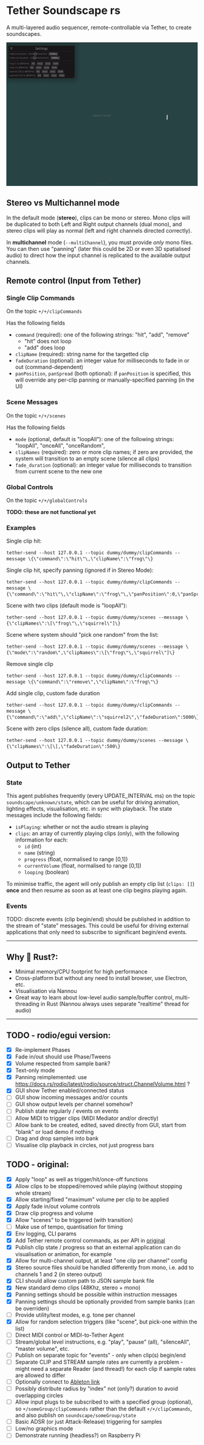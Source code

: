 # Tether Soundscape rs

A multi-layered audio sequencer, remote-controllable via Tether, to create soundscapes.

![screenshot animation](./soundscape.gif)

## Stereo vs Multichannel mode
In the default mode (**stereo**), clips can be mono or stereo. Mono clips will be duplicated to both Left and Right output channels (dual mono), and stereo clips will play as normal (left and right channels directed correctly).

In **multichannel** mode (`--multiChannel`), you must provide *only* mono files. You can then use "panning" (later this could be 2D or even 3D spatialised audio) to direct how the input channel is replicated to the available output channels.

## Remote control (Input from Tether)

### Single Clip Commands
On the topic `+/+/clipCommands`

Has the following fields
- `command` (required): one of the following strings: "hit", "add", "remove"
  - "hit" does not loop
  - "add" does loop
- `clipName` (required): string name for the targetted clip
- `fadeDuration` (optional): an integer value for milliseconds to fade in or out (command-dependent)
- `panPosition`, `panSpread` (both optional): if `panPosition` is specified, this will override any per-clip panning or manually-specified panning (in the UI)

### Scene Messages
On the topic `+/+/scenes`

Has the following fields
- `mode` (optional, default is "loopAll"): one of the following strings: "loopAll", "onceAll", "onceRandom",
- `clipNames` (required): zero or more clip names; if zero are provided, the system will transition to an empty scene (silence all clips)
- `fade_duration` (optional):  an integer value for milliseconds to transition from current scene to the new one

### Global Controls
On the topic `+/+/globalControls`

**TODO: these are not functional yet**
### Examples

Single clip hit:
```
tether-send --host 127.0.0.1 --topic dummy/dummy/clipCommands --message \{\"command\":\"hit\"\,\"clipName\":\"frog\"\}
```

Single clip hit, specify panning (ignored if in Stereo Mode):
```
tether-send --host 127.0.0.1 --topic dummy/dummy/clipCommands --message \{\"command\":\"hit\"\,\"clipName\":\"frog\"\,\"panPosition\":0,\"panSpread\":1\}
```


Scene with two clips (default mode is "loopAll"):
```
tether-send --host 127.0.0.1 --topic dummy/dummy/scenes --message \{\"clipNames\":\[\"frog\"\,\"squirrel\"]\}
```

Scene where system should "pick one random" from the list:
```
tether-send --host 127.0.0.1 --topic dummy/dummy/scenes --message \{\"mode\":\"random\",\"clipNames\":\[\"frog\"\,\"squirrel\"]\}
```

Remove single clip
```
tether-send --host 127.0.0.1 --topic dummy/dummy/clipCommands --message \{\"command\":\"remove\",\"clipName\":\"frog\"\}
```

Add single clip, custom fade duration
```
tether-send --host 127.0.0.1 --topic dummy/dummy/clipCommands --message \{\"command\":\"add\",\"clipName\":\"squirrel2\",\"fadeDuration\":5000\}
```

Scene with zero clips (silence all), custom fade duration:
```
tether-send --host 127.0.0.1 --topic dummy/dummy/scenes --message \{\"clipNames\":\[\],\"fadeDuration\":500\}
```

## Output to Tether

### State
This agent publishes frequently (every UPDATE_INTERVAL ms) on the topic `soundscape/unknown/state`, which can be useful for driving animation, lighting effects, visualisation, etc. in sync with playback. The state messages include the following fields:

- `isPlaying`: whether or not the audio stream is playing
- `clips`: an array of currently playing clips (only), with the following information for each:
  - `id` (int)
  - `name` (string)
  - `progress` (float, normalised to range [0,1])
  - `currentVolume` (float, normalised to range [0,1])
  - `looping` (boolean)

To minimise traffic, the agent will only publish an empty clip list (`clips: []`) **once** and then resume as soon as at least one clip begins playing again.

### Events
TODO: discrete events (clip begin/end) should be published in addition to the stream of "state" messages. This could be useful for driving external applications that only need to subscribe to significant begin/end events.

___
## Why 🦀 Rust?:
- Minimal memory/CPU footprint for high performance
- Cross-platform but without any need to install browser, use Electron, etc.
- Visualisation via Nannou
- Great way to learn about low-level audio sample/buffer control, multi-threading in Rust (Nannou always uses separate "realtime" thread for audio)

___ 

## TODO - rodio/egui version:
- [x] Re-implement Phases
- [x] Fade in/out should use Phase/Tweens
- [x] Volume respected from sample bank?
- [x] Text-only mode
- [x] Panning reimplemented: use https://docs.rs/rodio/latest/rodio/source/struct.ChannelVolume.html ?
- [x] GUI show Tether enabled/connected status
- [ ] GUI show incoming messages and/or counts
- [ ] GUI show output levels per channel somehow?
- [ ] Publish state regularly / events on events
- [ ] Allow MIDI to trigger clips (MIDI Mediator and/or directly)
- [ ] Allow bank to be created, edited, saved directly from GUI, start from "blank" or load demo if nothing
- [ ] Drag and drop samples into bank
- [ ] Visualise clip playback in circles, not just progress bars

## TODO - original:
- [x] Apply "loop" as well as trigger/hit/once-off functions
- [x] Allow clips to be stopped/removed while playing (without stopping whole stream)
- [x] Allow starting/fixed "maximum" volume per clip to be applied
- [x] Apply fade in/out volume controls
- [x] Draw clip progress and volume
- [x] Allow "scenes" to be triggered (with transition)
- [ ] Make use of tempo, quantisation for timing
- [x] Env logging, CLI params
- [x] Add Tether remote control commands, as per API in [original](https://github.com/RandomStudio/tether-soundscape)
- [x] Publish clip state / progress so that an external application can do visualisation or animation, for example
- [x] Allow for multi-channel output, at least "one clip per channel" config
- [x] Stereo source files should be handled differently from mono, i.e. add to channels 1 and 2 (in stereo output)
- [x] CLI should allow custom path to JSON sample bank file
- [x] New standard demo clips (48Khz, stereo + mono)
- [x] Panning settings should be possible within instruction messages
- [x] Panning settings should be optionally provided from sample banks (can be overriden)
- [ ] Provide utility/test modes, e.g. tone per channel
- [x] Allow for random selection triggers (like "scene", but pick-one within the list)
- [ ] Direct MIDI control or MIDI-to-Tether Agent
- [ ] Stream/global level instructions, e.g. "play", "pause" (all), "silenceAll", "master volume", etc.
- [ ] Publish on separate topic for "events" - only when clip(s) begin/end
- [ ] Separate CLIP and STREAM sample rates are currently a problem - might need a separate Reader (and thread!) for each clip if sample rates are allowed to differ
- [ ] Optionally connect to [Ableton link](https://docs.rs/ableton-link/latest/ableton_link/)
- [ ] Possibly distribute radius by "index" not (only?) duration to avoid overlapping circles
- [ ] Allow input plugs to be subscribed to with a specified group (optional), so `+/someGroup/clipCommands` rather than the default `+/+/clipCommands`, and also publish on `soundscape/someGroup/state` 
- [ ] Basic ADSR (or just Attack-Release) triggering for samples
- [ ] Low/no graphics mode
- [ ] Demonstrate running (headless?) on Raspberry Pi
